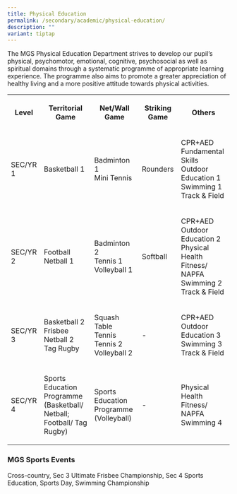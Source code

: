 ```yaml
---
title: Physical Education
permalink: /secondary/academic/physical-education/
description: ""
variant: tiptap
---
```

<p>The MGS Physical Education Department strives to develop our pupil’s physical, psychomotor, emotional, cognitive, psychosocial as well as spiritual domains through a systematic programme of appropriate learning experience. The programme also aims to promote a greater appreciation of healthy living and a more positive attitude towards physical activities.</p><table><tbody><tr><th rowspan="1" colspan="1"><p>Level</p></th><th rowspan="1" colspan="1"><p>Territorial Game</p></th><th rowspan="1" colspan="1"><p>Net/Wall Game</p></th><th rowspan="1" colspan="1"><p>Striking Game</p></th><th rowspan="1" colspan="1"><p>Others</p></th></tr><tr><td rowspan="1" colspan="1"><p>SEC/YR 1</p></td><td rowspan="1" colspan="1"><p>Basketball 1</p></td><td rowspan="1" colspan="1"><p>Badminton 1 <br>Mini Tennis</p></td><td rowspan="1" colspan="1"><p>Rounders</p></td><td rowspan="1" colspan="1"><p>CPR+AED <br>Fundamental Skills <br>Outdoor Education 1 <br>Swimming 1 <br>Track &amp; Field</p></td></tr><tr><td rowspan="1" colspan="1"><p>SEC/YR 2</p></td><td rowspan="1" colspan="1"><p>Football <br>Netball 1</p></td><td rowspan="1" colspan="1"><p>Badminton 2 <br>Tennis 1 <br>Volleyball 1</p></td><td rowspan="1" colspan="1"><p>Softball</p></td><td rowspan="1" colspan="1"><p>CPR+AED <br>Outdoor Education 2 <br>Physical Health Fitness/ NAPFA Swimming 2 <br>Track &amp; Field</p></td></tr><tr><td rowspan="1" colspan="1"><p>SEC/YR 3</p></td><td rowspan="1" colspan="1"><p>Basketball 2 <br>Frisbee <br>Netball 2 <br>Tag Rugby</p></td><td rowspan="1" colspan="1"><p>Squash <br>Table Tennis <br>Tennis 2 <br>Volleyball 2</p></td><td rowspan="1" colspan="1"><p>-</p></td><td rowspan="1" colspan="1"><p>CPR+AED <br>Outdoor Education 3 <br>Swimming 3 <br>Track &amp; Field</p></td></tr><tr><td rowspan="1" colspan="1"><p>SEC/YR 4</p></td><td rowspan="1" colspan="1"><p>Sports Education Programme (Basketball/ Netball; Football/ Tag Rugby)</p></td><td rowspan="1" colspan="1"><p>Sports Education Programme (Volleyball)</p></td><td rowspan="1" colspan="1"><p>-</p></td><td rowspan="1" colspan="1"><p>Physical Health Fitness/ NAPFA <br>Swimming 4</p></td></tr></tbody></table><h3>MGS Sports Events</h3><p>Cross-country, Sec 3 Ultimate Frisbee Championship, Sec 4 Sports Education, Sports Day, Swimming Championship</p>
